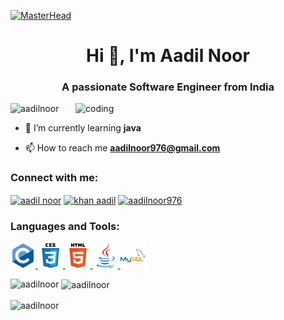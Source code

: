 [![MasterHead](https://user-images.githubusercontent.com/10498744/210012254-234538ff-d198-48aa-8964-37e6fd45d227.gif)]()
<h1 align="center">Hi 👋, I'm Aadil Noor</h1>
<h3 align="center">A passionate Software Engineer from India</h3>

<img align="right" alt="coding" width="400" src="https://user-images.githubusercontent.com/55389276/140866485-8fb1c876-9a8f-4d6a-98dc-08c4981eaf70.gif">

<p align="left"> <img src="https://komarev.com/ghpvc/?username=aadilnoor&label=Profile%20views&color=0e75b6&style=flat" alt="aadilnoor" /> </p>

- 🌱 I’m currently learning **java**

- 📫 How to reach me **aadilnoor976@gmail.com**

<h3 align="left">Connect with me:</h3>
<p align="left">
<a href="https://linkedin.com/in/aadil noor" target="blank"><img align="center" src="https://raw.githubusercontent.com/rahuldkjain/github-profile-readme-generator/master/src/images/icons/Social/linked-in-alt.svg" alt="aadil noor" height="30" width="40" /></a>
<a href="https://fb.com/khan aadil(https://www.facebook.com/khan.aadil.503092?mibextid=zLoPMf)" target="blank"><img align="center" src="https://raw.githubusercontent.com/rahuldkjain/github-profile-readme-generator/master/src/images/icons/Social/facebook.svg" alt="khan aadil" height="30" width="40" /></a>
<a href="https://instagram.com/aadilnoor976(https://www.instagram.com/anonymoussoul______?igsh=MThubDV1Y256ejRjeA==)" target="blank"><img align="center" src="https://raw.githubusercontent.com/rahuldkjain/github-profile-readme-generator/master/src/images/icons/Social/instagram.svg" alt="aadilnoor976" height="30" width="40" /></a>
</p>

<h3 align="left">Languages and Tools:</h3>
<p align="left"> <a href="https://www.cprogramming.com/" target="_blank" rel="noreferrer"> <img src="https://raw.githubusercontent.com/devicons/devicon/master/icons/c/c-original.svg" alt="c" width="40" height="40"/> </a> <a href="https://www.w3schools.com/css/" target="_blank" rel="noreferrer"> <img src="https://raw.githubusercontent.com/devicons/devicon/master/icons/css3/css3-original-wordmark.svg" alt="css3" width="40" height="40"/> </a> <a href="https://www.w3.org/html/" target="_blank" rel="noreferrer"> <img src="https://raw.githubusercontent.com/devicons/devicon/master/icons/html5/html5-original-wordmark.svg" alt="html5" width="40" height="40"/> </a> <a href="https://www.java.com" target="_blank" rel="noreferrer"> <img src="https://raw.githubusercontent.com/devicons/devicon/master/icons/java/java-original.svg" alt="java" width="40" height="40"/> </a> <a href="https://www.mysql.com/" target="_blank" rel="noreferrer"> <img src="https://raw.githubusercontent.com/devicons/devicon/master/icons/mysql/mysql-original-wordmark.svg" alt="mysql" width="40" height="40"/> </a> </p>

<p><img align="left" src="https://github-readme-stats.vercel.app/api/top-langs?username=aadilnoor&show_icons=true&locale=en&layout=compact" alt="aadilnoor" /></p>

<p>&nbsp;<img align="center" src="https://github-readme-stats.vercel.app/api?username=aadilnoor&show_icons=true&locale=en" alt="aadilnoor" /></p>

<p><img align="center" src="https://github-readme-streak-stats.herokuapp.com/?user=aadilnoor&" alt="aadilnoor" /></p>
